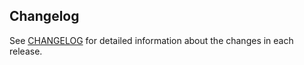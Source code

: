 ## Changelog

See [CHANGELOG](CHANGELOG.md) for detailed information about the changes in each release.
